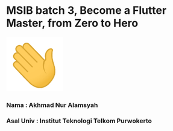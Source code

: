 # MSIB batch 3, Become a Flutter Master, from Zero to Hero

<img src="https://raw.githubusercontent.com/ABSphreak/ABSphreak/master/gifs/Hi.gif" width="150px">

### Nama      : Akhmad Nur Alamsyah
### Asal Univ : Institut Teknologi Telkom Purwokerto
